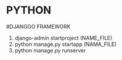 # PYTHON

#DJANGGO FRAMEWORK

1.	django-admin startproject (NAME_FILE)
2.	python manage.py startapp (NAMA_FILE)
3.	python manage.py runserver
